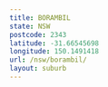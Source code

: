 ```yaml
---
title: BORAMBIL
state: NSW
postcode: 2343
latitude: -31.66545698
longitude: 150.1491418
url: /nsw/borambil/
layout: suburb
---
```

